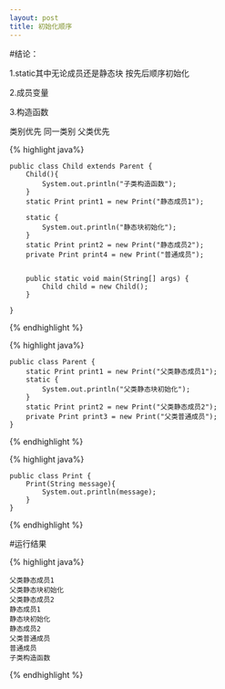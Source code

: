 ```yaml
---
layout: post
title: 初始化顺序
---
```


#结论：

1.static其中无论成员还是静态块 按先后顺序初始化

2.成员变量

3.构造函数

类别优先 同一类别 父类优先


{% highlight java%}

    public class Child extends Parent {
        Child(){
            System.out.println("子类构造函数");
        }
        static Print print1 = new Print("静态成员1");

        static {
            System.out.println("静态块初始化");
        }
        static Print print2 = new Print("静态成员2");
        private Print print4 = new Print("普通成员");


        public static void main(String[] args) {
            Child child = new Child();
        }

    }

{% endhighlight %}

{% highlight java%}

    public class Parent {
        static Print print1 = new Print("父类静态成员1");
        static {
            System.out.println("父类静态块初始化");
        }
        static Print print2 = new Print("父类静态成员2");
        private Print print3 = new Print("父类普通成员");
    }

{% endhighlight %}

{% highlight java%}

    public class Print {
        Print(String message){
            System.out.println(message);
        }
    }

{% endhighlight %}

#运行结果

{% highlight java%}

    父类静态成员1
    父类静态块初始化
    父类静态成员2
    静态成员1
    静态块初始化
    静态成员2
    父类普通成员
    普通成员
    子类构造函数

{% endhighlight %}
